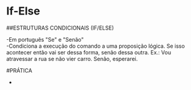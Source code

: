 # If-Else  

##ESTRUTURAS CONDICIONAIS (IF/ELSE)  

-Em português "Se" e "Senão"  
-Condiciona a execução do comando a uma proposição lógica. Se isso acontecer então vai ser dessa forma, senão
dessa outra. Ex.: Vou atravessar a rua se não vier carro. Senão, esperarei.  

#PRÁTICA  

-

 
